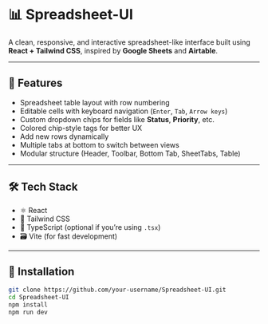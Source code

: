 # 📊 Spreadsheet-UI

A clean, responsive, and interactive spreadsheet-like interface built using **React + Tailwind CSS**, inspired by **Google Sheets** and **Airtable**.

---

## 🚀 Features

- Spreadsheet table layout with row numbering
- Editable cells with keyboard navigation (`Enter`, `Tab`, `Arrow keys`)
- Custom dropdown chips for fields like **Status**, **Priority**, etc.
- Colored chip-style tags for better UX
- Add new rows dynamically
- Multiple tabs at bottom to switch between views
- Modular structure (Header, Toolbar, Bottom Tab, SheetTabs, Table)

---

## 🛠 Tech Stack

- ⚛️ React
- 💨 Tailwind CSS
- 🧠 TypeScript (optional if you’re using `.tsx`)
- 🗃️ Vite (for fast development)

---

## 🔧 Installation

```bash
git clone https://github.com/your-username/Spreadsheet-UI.git
cd Spreadsheet-UI
npm install
npm run dev
